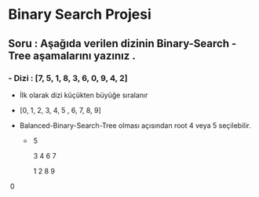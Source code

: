 # Binary Search Projesi



## Soru : Aşağıda verilen dizinin Binary-Search -Tree aşamalarını yazınız .

### - Dizi : [7, 5, 1, 8, 3, 6, 0, 9, 4, 2]



*  İlk olarak dizi küçükten büyüğe sıralanır

  * [0, 1, 2, 3, 4, 5 , 6, 7, 8, 9]

* Balanced-Binary-Search-Tree olması açısından root 4 veya 5 seçilebilir.

  * ​                                                   5

    ​                                 3        4            6      7

    ​                            1         2                     8      9

​                                      0